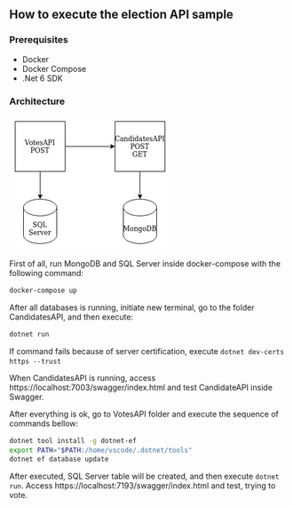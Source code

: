 ## How to execute the election API sample

### Prerequisites
- Docker
- Docker Compose
- .Net 6 SDK

### Architecture
![alt architecture](.documentation/microservice_local.jpg "Architecture")

First of all, run MongoDB and SQL Server inside docker-compose with the following command:

````sh
docker-compose up
````

After all databases is running, initiate new terminal, go to the folder CandidatesAPI, and then execute:

````sh
dotnet run
````

If command fails because of server certification, execute ````dotnet dev-certs https --trust````

When CandidatesAPI is running, access https://localhost:7003/swagger/index.html and test CandidateAPI inside Swagger.

After everything is ok, go to VotesAPI folder and execute the sequence of commands bellow:

````sh
dotnet tool install -g dotnet-ef
export PATH="$PATH:/home/vscode/.dotnet/tools"
dotnet ef database update
````

After executed, SQL Server table will be created, and then execute ````dotnet run````. Access https://localhost:7193/swagger/index.html and test, trying to vote.
